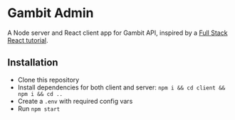 # Gambit Admin

A Node server and React client app for Gambit API, inspired by a [Full Stack React tutorial](https://www.fullstackreact.com/articles/using-create-react-app-with-a-server/).

## Installation

* Clone this repository
* Install dependencies for both client and server: `npm i && cd client && npm i && cd ..`
* Create a `.env` with required config vars
* Run `npm start`
